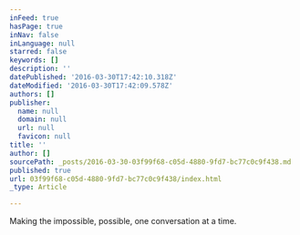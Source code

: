 ```yaml
---
inFeed: true
hasPage: true
inNav: false
inLanguage: null
starred: false
keywords: []
description: ''
datePublished: '2016-03-30T17:42:10.318Z'
dateModified: '2016-03-30T17:42:09.578Z'
authors: []
publisher:
  name: null
  domain: null
  url: null
  favicon: null
title: ''
author: []
sourcePath: _posts/2016-03-30-03f99f68-c05d-4880-9fd7-bc77c0c9f438.md
published: true
url: 03f99f68-c05d-4880-9fd7-bc77c0c9f438/index.html
_type: Article

---
```

Making the impossible, possible, one conversation at a time.
